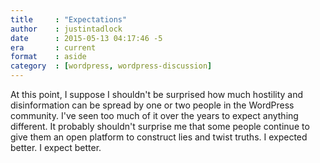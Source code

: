 ```yaml
---
title     : "Expectations"
author    : justintadlock
date      : 2015-05-13 04:17:46 -5
era       : current
format    : aside
category  : [wordpress, wordpress-discussion]
---
```


At this point, I suppose I shouldn't be surprised how much hostility and disinformation can be spread by one or two people in the WordPress community.  I've seen too much of it over the years to expect anything different.  It probably shouldn't surprise me that some people continue to give them an open platform to construct lies and twist truths.  I expected better.  I expect better.
